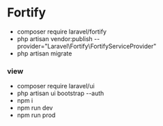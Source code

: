 # Fortify
- composer require laravel/fortify
- php artisan vendor:publish --provider="Laravel\Fortify\FortifyServiceProvider"
- php artisan migrate
### view 
- composer require laravel/ui
- php artisan ui bootstrap --auth
- npm i
- npm run dev
- npm run prod
